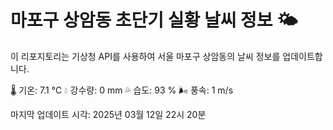 
# 마포구 상암동 초단기 실황 날씨 정보 🌤️

이 리포지토리는 기상청 API를 사용하여 서울 마포구 상암동의 날씨 정보를 업데이트합니다. 

🌡️ 기온: 7.1 ℃
💧 강수량: 0 mm
💦 습도: 93 %
🌬️ 풍속: 1 m/s

마지막 업데이트 시각: 2025년 03월 12일 22시 20분    
